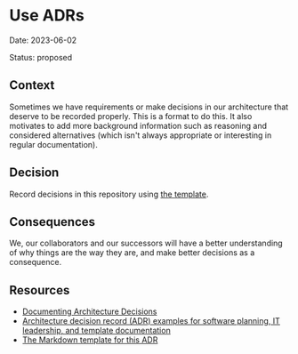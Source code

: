 # Use ADRs

Date: 2023-06-02

Status: proposed

## Context

Sometimes we have requirements or make decisions in our architecture that
deserve to be recorded properly. This is a format to do this. It also motivates
to add more background information such as reasoning and considered alternatives
(which isn't always appropriate or interesting in regular documentation).

## Decision

Record decisions in this repository using [the template][1].

## Consequences

We, our collaborators and our successors will have a better understanding of why
things are the way they are, and make better decisions as a consequence.

## Resources

- [Documenting Architecture Decisions][2]
- [Architecture decision record (ADR) examples for software planning, IT
  leadership, and template documentation][3]
- [The Markdown template for this ADR][4]

[1]: ./0000-template.md
[2]: https://cognitect.com/blog/2011/11/15/documenting-architecture-decisions
[3]: https://github.com/joelparkerhenderson/architecture-decision-record
[4]:
  https://github.com/joelparkerhenderson/architecture-decision-record/blob/main/templates/decision-record-template-by-michael-nygard/index.md
